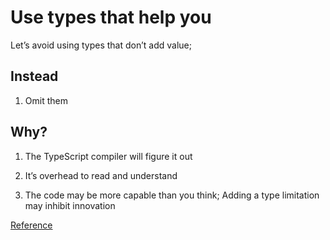 # Use types that help you

Let’s avoid using types that don’t add value;

## Instead

1. Omit them

## Why?

1. The TypeScript compiler will figure it out

1. It’s overhead to read and understand

1. The code may be more capable than you think; Adding a type limitation may inhibit innovation

[Reference](https://github.com/kirkstrobeck/stash/blob/main/style-guide/use-types-that-help-you.md)
